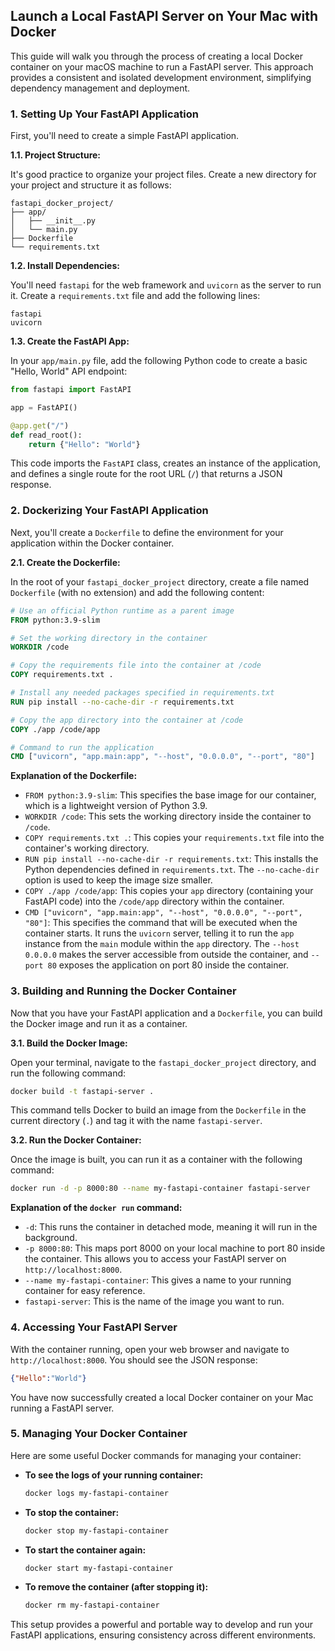 ## Launch a Local FastAPI Server on Your Mac with Docker

This guide will walk you through the process of creating a local Docker container on your macOS machine to run a FastAPI server. This approach provides a consistent and isolated development environment, simplifying dependency management and deployment.

### 1\. Setting Up Your FastAPI Application

First, you'll need to create a simple FastAPI application.

**1.1. Project Structure:**

It's good practice to organize your project files. Create a new directory for your project and structure it as follows:

```
fastapi_docker_project/
├── app/
│   ├── __init__.py
│   └── main.py
├── Dockerfile
└── requirements.txt
```

**1.2. Install Dependencies:**

You'll need `fastapi` for the web framework and `uvicorn` as the server to run it. Create a `requirements.txt` file and add the following lines:

```
fastapi
uvicorn
```

**1.3. Create the FastAPI App:**

In your `app/main.py` file, add the following Python code to create a basic "Hello, World" API endpoint:

```python
from fastapi import FastAPI

app = FastAPI()

@app.get("/")
def read_root():
    return {"Hello": "World"}
```

This code imports the `FastAPI` class, creates an instance of the application, and defines a single route for the root URL (`/`) that returns a JSON response.

### 2\. Dockerizing Your FastAPI Application

Next, you'll create a `Dockerfile` to define the environment for your application within the Docker container.

**2.1. Create the Dockerfile:**

In the root of your `fastapi_docker_project` directory, create a file named `Dockerfile` (with no extension) and add the following content:

```dockerfile
# Use an official Python runtime as a parent image
FROM python:3.9-slim

# Set the working directory in the container
WORKDIR /code

# Copy the requirements file into the container at /code
COPY requirements.txt .

# Install any needed packages specified in requirements.txt
RUN pip install --no-cache-dir -r requirements.txt

# Copy the app directory into the container at /code
COPY ./app /code/app

# Command to run the application
CMD ["uvicorn", "app.main:app", "--host", "0.0.0.0", "--port", "80"]
```

**Explanation of the Dockerfile:**

  * `FROM python:3.9-slim`: This specifies the base image for our container, which is a lightweight version of Python 3.9.
  * `WORKDIR /code`: This sets the working directory inside the container to `/code`.
  * `COPY requirements.txt .`: This copies your `requirements.txt` file into the container's working directory.
  * `RUN pip install --no-cache-dir -r requirements.txt`: This installs the Python dependencies defined in `requirements.txt`. The `--no-cache-dir` option is used to keep the image size smaller.
  * `COPY ./app /code/app`: This copies your `app` directory (containing your FastAPI code) into the `/code/app` directory within the container.
  * `CMD ["uvicorn", "app.main:app", "--host", "0.0.0.0", "--port", "80"]`: This specifies the command that will be executed when the container starts. It runs the `uvicorn` server, telling it to run the `app` instance from the `main` module within the `app` directory. The `--host 0.0.0.0` makes the server accessible from outside the container, and `--port 80` exposes the application on port 80 inside the container.

### 3\. Building and Running the Docker Container

Now that you have your FastAPI application and a `Dockerfile`, you can build the Docker image and run it as a container.

**3.1. Build the Docker Image:**

Open your terminal, navigate to the `fastapi_docker_project` directory, and run the following command:

```bash
docker build -t fastapi-server .
```

This command tells Docker to build an image from the `Dockerfile` in the current directory (`.`) and tag it with the name `fastapi-server`.

**3.2. Run the Docker Container:**

Once the image is built, you can run it as a container with the following command:

```bash
docker run -d -p 8000:80 --name my-fastapi-container fastapi-server
```

**Explanation of the `docker run` command:**

  * `-d`: This runs the container in detached mode, meaning it will run in the background.
  * `-p 8000:80`: This maps port 8000 on your local machine to port 80 inside the container. This allows you to access your FastAPI server on `http://localhost:8000`.
  * `--name my-fastapi-container`: This gives a name to your running container for easy reference.
  * `fastapi-server`: This is the name of the image you want to run.

### 4\. Accessing Your FastAPI Server

With the container running, open your web browser and navigate to `http://localhost:8000`. You should see the JSON response:

```json
{"Hello":"World"}
```

You have now successfully created a local Docker container on your Mac running a FastAPI server.

### 5\. Managing Your Docker Container

Here are some useful Docker commands for managing your container:

  * **To see the logs of your running container:**

    ```bash
    docker logs my-fastapi-container
    ```

  * **To stop the container:**

    ```bash
    docker stop my-fastapi-container
    ```

  * **To start the container again:**

    ```bash
    docker start my-fastapi-container
    ```

  * **To remove the container (after stopping it):**

    ```bash
    docker rm my-fastapi-container
    ```

This setup provides a powerful and portable way to develop and run your FastAPI applications, ensuring consistency across different environments.